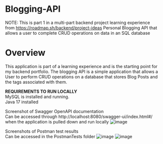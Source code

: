 # Blogging-API
NOTE: This is part 1 in a multi-part backend project learning experience from https://roadmap.sh/backend/project-ideas
Personal Blogging API that allows a user to complete CRUD operations on data in an SQL database

# Overview
This application is part of a learning experience and is the starting point for my backend portfolio. The blogging API is a simple application that allows a User to perform CRUD operations on a database that stores Blog Posts and the tags associated with them.

**REQUIREMENTS TO RUN LOCALLY** <br>
MySQL is installed and running. <br>
Java 17 installed

Screenshot of Swagger OpenAPI documentation <br>
Can be accessed through http://localhost:8080/swagger-ui/index.html#/ when the application is pulled down and run locally
![image](https://github.com/user-attachments/assets/55f71a7b-0092-4522-a053-f415979e30e0)

Screenshots of Postman test results <br>
Can be accessed in the PostmanTests folder
![image](https://github.com/user-attachments/assets/4c1c865d-cf0c-4cc9-a635-318ed71ef084)
![image](https://github.com/user-attachments/assets/55aed3e8-7c1a-420c-afab-1bf523c4fe71)
